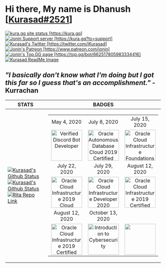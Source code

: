 <p>
    <!-- My Name -->
    <h1>Hi there, My name is Dhanush 
        <!-- My Discord Tag -->
        [<a href="https://kura.gq">Kurasad#2521</a>]
    </h1>    
    <!-- My Site -->
    <a href="https://app.netlify.com/sites/kurasad/deploys">
        <img src="https://api.netlify.com/api/v1/badges/ef7c1b0a-b6b7-4995-872c-a4e197ef5c8f/deploy-status" alt="kura.gq site status [https://kura.gq]" />
    </a>
    <!-- My Server -->
    <a href="https://kura.gq?to=support">
        <img src="https://discordapp.com/api/guilds/666312150775758853/widget.png" alt="Jonin Support server [https://kura.gq?to=support]" />
    </a>
    <!-- My Twitter -->
    <a href="https://twitter.com/iKurasad">
        <img src="https://img.shields.io/twitter/follow/iKurasad?style=flat-square" alt="Kurasad's Twitter [https://twitter.com/iKurasad]" />
    </a>
    <!-- My Patreon -->
    <a href="https://www.patreon.com/jonin">
        <img src="https://img.shields.io/badge/Donate-Patreon-%23F96854" alt="Jonin's Patreon [https://www.patreon.com/jonin]" />
    </a>
    <!-- My Bot Page -->
    <a href="https://top.gg/bot/662517805983334416">
        <img src="https://top.gg/api/widget/owner/662517805983334416.svg" alt="Jonin's Top.GG page [https://top.gg/bot/662517805983334416]" />
    </a>
    <!-- My Image -->
    <a href="https://github.com/DPulavarthy/DPulavarthy"
        title="Hello there">
        <img src="http://hacking-with-ht.ml/readme/profile.png" alt="Kurasad ReadMe Image" />
    </a>
    <!-- My Quote -->
    <h2><b><i> "I basically don't know what I'm doing but I got this far so I guess that's an accomplishment." </i> - Kurrachan </b></h2>
</p>

<!-- My Stats / Badges -->

| STATS | BADGES |
|-------|--------|
| <a href="https://kura.gq"><img src="https://github-readme-stats.vercel.app/api?username=DPulavarthy&count_private=true&show_icons=true&title_color=FFFFFF&icon_color=E18499&text_color=9f9f9f&bg_color=151515" alt="Kurasad's Github Status" /></a><a href="https://kura.gq"><img src="https://github-readme-stats.vercel.app/api/top-langs/?username=DPulavarthy&count_private=true&show_icons=true&title_color=FFFFFF&icon_color=E18499&text_color=9f9f9f&bg_color=151515" alt="Kurasad's Github Status" /></a><a href="https://kura.gq"><img src="https://github-readme-stats.vercel.app/api/pin?username=DPulavarthy&repo=rita&title_color=fff&icon_color=f9f9f9&text_color=9f9f9f&bg_color=151515" alt="Rita Repo Link" /></a> | <table><tr><td align='center'>May 4, 2020</td><td align='center'>July 8, 2020</td><td align='center'>July 15, 2020</td></tr><tr><td align='center'><img src="https://hacking-with-ht.ml/kuragq/badges/vbd.png" title="Verified Discord Bot Developer" width="100px"/></td><td align='center'><img src="https://hacking-with-ht.ml/kuragq/badges/ocs.png" title="Oracle Autonomous Database Cloud 2019 Certified Specialist" width="100px"/></td><td align='center'><img src="https://hacking-with-ht.ml/kuragq/badges/fca.png" title="Oracle Cloud Infrastructure Foundations 2020 Certified Associate" width="100px"/></tr><tr><td align='center'>July 22, 2020</td><td align='center'>July 29, 2020</td><td align='center'>August 12, 2020</td></tr><tr><td align='center'><img src="https://hacking-with-ht.ml/kuragq/badges/coca.png" title="Oracle Cloud Infrastructure 2019 Cloud Operations Certified Associate" width="100px"/></td><td align='center'><img src="https://hacking-with-ht.ml/kuragq/badges/dca.png" title="Oracle Cloud Infrastructure Developer 2020 Certified Associate" width="100px"/></td><td align='center'><img src="https://hacking-with-ht.ml/kuragq/badges/caa.png" title="Oracle Cloud Infrastructure 2019 Certified Architect Associate" width="100px"/></td></tr><tr><td align='center'>August 12, 2020</td><td align='center'>October 13, 2020</td><td align='center'></td></tr><tr><td align='center'><img src="https://hacking-with-ht.ml/kuragq/badges/cap.png" title="Oracle Cloud Infrastructure 2019 Certified Architect Professional" width="100px"/></td><td align='center'><img src="https://hacking-with-ht.ml/kuragq/badges/itc.png" title="Introduction to Cybersecurity" width="100px"/></td><td align='center'><img src="" title="" width="100px"/></td></tr></table>

<!--
 === STATS RAW ===
<a href="https://kura.gq">
    <img src="https://github-readme-stats.vercel.app/api?username=DPulavarthy&count_private=true&show_icons=true&title_color=FFFFFF&icon_color=E18499&text_color=9f9f9f&bg_color=151515" alt="Kurasad's Github Status" />
</a>

<a href="https://kura.gq">
    <img src="https://github-readme-stats.vercel.app/api/top-langs/?username=DPulavarthy&count_private=true&show_icons=true&title_color=FFFFFF&icon_color=E18499&text_color=9f9f9f&bg_color=151515" alt="Kurasad's Github Status" />
</a>  

<a href="https://kura.gq">
    <img src="https://github-readme-stats.vercel.app/api/pin?username=DPulavarthy&repo=rita&title_color=fff&icon_color=f9f9f9&text_color=9f9f9f&bg_color=151515" alt="Rita Repo Link" />
</a>
-->

<!--
=== BADGES RAW ===
<table>
   <tr>
      <td align='center'>May 4, 2020</td>
      <td align='center'>July 8, 2020</td>
      <td align='center'>July 15, 2020</td>
   </tr>
   <tr>
      <td align='center'><img src="https://hacking-with-ht.ml/kuragq/badges/vbd.png" title="Verified Discord Bot Developer" width="100px"/></td>
      <td align='center'><img src="https://hacking-with-ht.ml/kuragq/badges/ocs.png" title="Oracle Autonomous Database Cloud 2019 Certified Specialist" width="100px"/></td>
      <td align='center'><img src="https://hacking-with-ht.ml/kuragq/badges/fca.png" title="Oracle Cloud Infrastructure Foundations 2020 Certified Associate" width="100px"/>
   </tr>
   <tr>
      <td align='center'>July 22, 2020</td>
      <td align='center'>July 29, 2020</td>
      <td align='center'>August 12, 2020</td>
   </tr>
   <tr>
      <td align='center'><img src="https://hacking-with-ht.ml/kuragq/badges/coca.png" title="Oracle Cloud Infrastructure 2019 Cloud Operations Certified Associate" width="100px"/></td>
      <td align='center'><img src="https://hacking-with-ht.ml/kuragq/badges/dca.png" title="Oracle Cloud Infrastructure Developer 2020 Certified Associate" width="100px"/></td>
      <td align='center'><img src="https://hacking-with-ht.ml/kuragq/badges/caa.png" title="Oracle Cloud Infrastructure 2019 Certified Architect Associate" width="100px"/></td>
   </tr>
   <tr>
      <td align='center'>August 12, 2020</td>
      <td align='center'>October 13, 2020</td>
      <td align='center'></td>
   </tr>
   <tr>
      <td align='center'><img src="https://hacking-with-ht.ml/kuragq/badges/cap.png" title="Oracle Cloud Infrastructure 2019 Certified Architect Professional" width="100px"/></td>
      <td align='center'><img src="https://hacking-with-ht.ml/kuragq/badges/itc.png" title="Introduction to Cybersecurity" width="100px"/></td>
      <td align='center'><img src="" title="" width="100px"/></td>
   </tr>
</table>
-->

